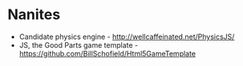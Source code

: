 Nanites
=======

* Candidate physics engine - http://wellcaffeinated.net/PhysicsJS/
* JS, the Good Parts game template - https://github.com/BillSchofield/Html5GameTemplate
